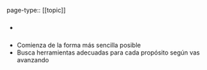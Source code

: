 page-type:: [[topic]]
- ### 
- Comienza de la forma más sencilla posible
- Busca herramientas adecuadas para cada propósito según vas avanzando


